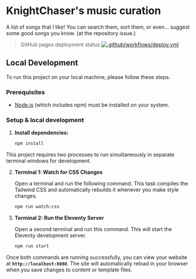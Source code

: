 # KnightChaser's music curation

A list of songs that I like! You can search them, sort them, or even... suggest some good songs you know. (at the repository issue.)

> GitHub pages deployment status
> [![.github/workflows/deploy.yml](https://github.com/KnightChaser/music/actions/workflows/deploy.yml/badge.svg)](https://github.com/KnightChaser/music/actions/workflows/deploy.yml)

## Local Development

To run this project on your local machine, please follow these steps.

### Prerequisites

- [Node.js](https://nodejs.org/) (which includes npm) must be installed on your system.

### Setup & local development

1.  **Install dependencies:**
    ```bash
    npm install
    ```

This project requires two processes to run simultaneously in separate terminal windows for development.

2.  **Terminal 1: Watch for CSS Changes**
    
    Open a terminal and run the following command. This task compiles the Tailwind CSS and automatically rebuilds it whenever you make style changes.
    
    ```bash
    npm run watch:css
    ```

3.  **Terminal 2: Run the Eleventy Server**

    Open a second terminal and run this command. This will start the Eleventy development server.
    
    ```bash
    npm run start
    ```

Once both commands are running successfully, you can view your website at **`http://localhost:8080`**. The site will automatically reload in your browser when you save changes to content or template files.